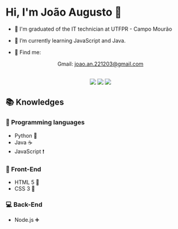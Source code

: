 # Hi, I'm João Augusto 👋
  
- 📐 I'm graduated of the IT technician at UTFPR - Campo Mourão

- 🌱 I’m currently learning JavaScript and Java.

- 🔎 Find me:

<div align="center">
 Gmail: <a href = "mailto:joao.an.221203@gmail.com">joao.an.221203@gmail.com </a>
 <br>
 </br>

  [<img src="https://img.shields.io/badge/linkedin-%230077B5.svg?&style=for-the-badge&logo=linkedin&logoColor=white" />](https://www.linkedin.com/in/joão-do-nascimento-a97b28185/) 
  [<img src = "https://img.shields.io/badge/instagram-%23E4405F.svg?&style=for-the-badge&logo=instagram&logoColor=white">](https://www.instagram.com/joaoan22/) 
  [<img src = "https://img.shields.io/badge/facebook-%231877F2.svg?&style=for-the-badge&logo=facebook&logoColor=white">](https://www.facebook.com/joaoaugusto.nascimento.77/)
</div>

## 📚 Knowledges

### 🧩 Programming languages

 - Python 🐍
 - Java ☕
 - JavaScript ❗

### 📰 Front-End
 - HTML 5 📄
 - CSS 3 🎨

### 💻 Back-End
 - Node.js ➕
